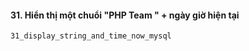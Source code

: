 #### 31. Hiển thị một chuổi "PHP Team " + ngày giờ hiện tại
```mysql
31_display_string_and_time_now_mysql
```
